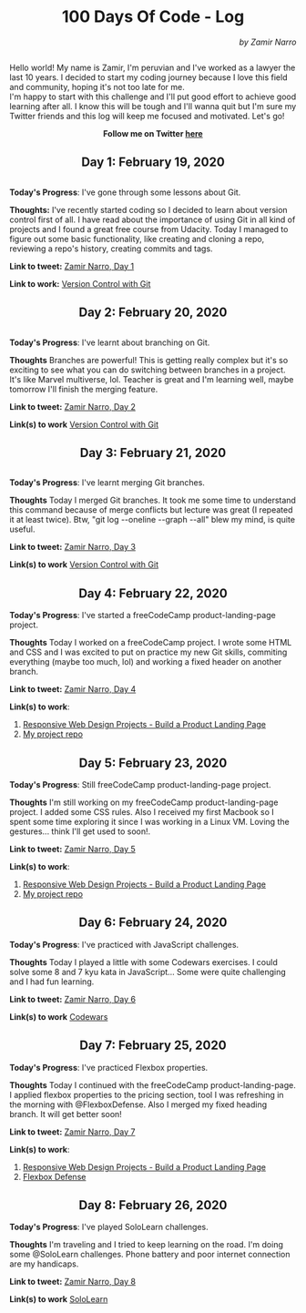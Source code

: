 <h1 align="center">100 Days Of Code - Log</h1>
<p align="right"><em>by Zamir Narro</em></p>
<img src="https://img.youtube.com/vi/mbiryVTIJ4Q/maxresdefault.jpg" alt="">

Hello world! My name is Zamir, I'm peruvian and I've worked as a lawyer the last 10 years. I decided to start my coding journey because I love this field and community, hoping it's not too late for me. <br/>
I'm happy to start with this challenge and I'll put good effort to achieve good learning after all. I know this will be tough and I'll wanna quit but I'm sure my Twitter friends and this log will keep me focused and motivated. Let's go!

<p align="center"><strong>Follow me on Twitter <a href="https://twitter.com/ZamirNarroA" target="_blank">here</a></strong></p>

<h2 align="center">Day 1: February 19, 2020</h2>
<img src="https://lh3.googleusercontent.com/P65DyEPfB4Ghlr84uLngFzkLq5nD5RKi-YWM0aTjoGW6bLCGtSq-pbEWzar2R6287yA00PqXXziv_cfOqfMTu4aBYVW6XwOaLJb_svBymuA4CvOvvPp1iVTnL525u-VIxAvEJg4uUaW-lDI2XSPlrT4xyCotyDJeOB6riKgxmoahLGj5WIrVw3z9DcBVHTiJVuKEHYR0xsql80It0y_ncsUo3sdK0y2JtGC8WV5cDRctnlHtejt5g89CaHr929xRQODyNmjk1qq04gs1SmgcdSn0FRbFGVSfEL_ukTh7MP-55yc6tgO0viCDoXPjOOLa3rER1TwRev7JFNqrPw68cMhoAUNDJq3YqLfDS9oJIASByYZUIeGFArpmE7RIMnjJtVutJ65Ml5TlCPz4X6JGLwfjCmSg4kaspb4EHGT3djO9L6Epoq5LGDO_viXHzdy_RQ7srw3LVubqK42kGdwVyf0Ie3rvxgyJjdNZMrVdxJp-YBV84Q2dnsbcF6sBaxx_TsEM2psi5AU0SjvEbpP8nB6hQaFmqfTLv3Nlve6kEtRGQTx9j7dmjM-SIJqcz0EzArmSCokOoWnZ20lTiXXO8SOKsuQrdgOL5Q0dya0GANuh-DZtuVvCzVj4d_FanTy2-cOtuKtwXYgKWJsFg4POq12wK0GIUH0_ENmbEBD3bjvskGkxf6-66A=w1344-h736-no" alt="">

**Today's Progress**: I've gone through some lessons about Git.

**Thoughts:** I've recently started coding so I decided to learn about version control first of all. I have read about the importance of using Git in all kind of projects and I found a great free course from Udacity. Today I managed to figure out some basic functionality, like creating and cloning a repo, reviewing a repo's history, creating commits and tags.

**Link to tweet:** [Zamir Narro, Day 1](https://twitter.com/ZamirNarroA/status/1230359152138113026)

**Link to work:** [Version Control with Git](https://classroom.udacity.com/courses/ud123)


<h2 align="center">Day 2: February 20, 2020</h2>
<img src="https://lh3.googleusercontent.com/1AfZJ8uz8VV9tC4feKuV2Jrt59lxdR_0kfiowx5T7oybFsIwtzF1Kgw533OI2q796JVOP6Cr6BQX5bltiITWK41W_3mKE5K97ks67coLPE5WoTJU1WCefno9N2KG-y8oC9BzIsU8wCO1xjUHX2DIviZphwmbX7wYLf1oqsEOHDUMZmcfBBKEaREYtf4ZaJcvvO3UZcN-NvmfDOo40Cqcuiw4XE67I7iro8eyEK-smrb23qg5fLdN-sIE0jgg8jRTwslMOU2jFq0iEsZ0qYTluz4HCctmhy6jyGV2IiyBGerJvHXIMngZvjPP3R5JsVPHnWrpJWLVBEc2Vj-YlMmv5nKDD5aTsoFYrzZ7a-X6nM0NFC_3sUus5ROKa9ZLN_oXJFvzedHf91KfrCTLWcCYJPVQebbvumHVbCIBYu_Go8jyrApe8k4ZNUt80TthSGr-Lbz6irjG_cVUCPpIW8BrslVucW1pKuY1UhwwMW6XTQb1HuFp4paQPBsAZ5PkhS7D3k5nXVmywiEcKDvEkdepXsydSjh1Ht5EXkGRl2DUg8X6RY0RqJc8Dkx1bzc2-z0xPsFXSHBWTL9Ias4s1VmXd7oydWNcQ9jqIpPkEC1SAqWfzVc66ozsArP_6n-k7lsAb0bY7fBCiXuJ1iR6huvgdciQ_T4SpX8M0VC8d0EYr_ZqzwxWfzpiZw=w1260-h820-no" alt="">

**Today's Progress**: I've learnt about branching on Git.

**Thoughts** Branches are powerful! This is getting really complex but it's so exciting to see what you can do switching between branches in a project. It's like Marvel multiverse, lol. Teacher is great and I'm learning well, maybe tomorrow I'll finish the merging feature.

**Link to tweet:** [Zamir Narro, Day 2](https://twitter.com/ZamirNarroA/status/1230732680272072704)

**Link(s) to work** [Version Control with Git](https://classroom.udacity.com/courses/ud123)


<h2 align="center">Day 3: February 21, 2020</h2>
<img src="https://lh3.googleusercontent.com/NvEBE4Cd1aMM_Nk9J0I-jlD6r5l_AB_7e7C986s9ZgWRS7Qk7aQHjKfepBENj5tXjStdqI3Ccz6XbBsd8cqBkqpnnZUZdJr9GKTuCmq0VerqWiQTVWwB7RSNbCNuPjfMla3JZOyY44eo12N4y_Ah6ChtWVGHyM6oLQKjMy96gooJEaItXb-elJ0tJu5hV-BCdU51K7c4HM8Q3xcPpgAOsX-DXG9PdgWo9lLOG1TzCermbcz88rFViRXD9KYa56-3qyx54IwOFmWg52fpsQ9IUZyfxs3cABzDLpZy_OTE2N6gwGYjEXgnvfslTH1dtwF253TTZk7rMKfY5Ueaw6He2PriGXzTdv4hiyzKQML604gC5RxZ67e8vUw6wwyfifVXLqcz0QyfriXVHjm3BD4dVJW4zn7cnus5VKPWw6pdM5kFJnmA8le_BMq8rrUGTYo2AX62RYbu0JAeLwPhCTAf_sVULq_6wLVzyzK57IRB0XM7v6HCJfZD7FeytTlCDcPH-ODqWk6Fv799GReMJrfqAvLFuOv_wznApnaoBHLYE7uQ6fQHqmBHdSX9D3-I532PTy9ZAp1zRG5NwHVb43s85V1SfsSVf-6D9LW71IUB6P9zu1pliuRwyp1URKxp7h662bZqzuA0GBksShmmIwSyqfamBa4qUnvH_lcFfOMD367xKwq68RN5pg=w632-h842-no" alt="">

**Today's Progress**: I've learnt merging Git branches.

**Thoughts** Today I merged Git branches. It took me some time to understand this command because of merge conflicts but lecture was great (I repeated it at least twice). Btw, "git log --oneline --graph --all" blew my mind, is quite useful.

**Link to tweet:** [Zamir Narro, Day 3](https://twitter.com/ZamirNarroA/status/1231098460654440449)

**Link(s) to work** [Version Control with Git](https://classroom.udacity.com/courses/ud123)


<h2 align="center">Day 4: February 22, 2020</h2>
<blockquote class="imgur-embed-pub" lang="en" data-id="a/tDetKFm"><a href="//imgur.com/a/tDetKFm"></a></blockquote><script async src="//s.imgur.com/min/embed.js" charset="utf-8"></script>

**Today's Progress**: I've started a freeCodeCamp product-landing-page project.

**Thoughts** Today I worked on a freeCodeCamp project. I wrote some HTML and CSS and I was excited to put on practice my new Git skills, commiting  everything (maybe too much, lol) and working a fixed header on another branch.

**Link to tweet:** [Zamir Narro, Day 4](https://twitter.com/ZamirNarroA/status/1231456318042648576)

**Link(s) to work**: 
1. [Responsive Web Design Projects - Build a Product Landing Page](https://www.freecodecamp.org/learn/responsive-web-design/responsive-web-design-projects/build-a-product-landing-page)
2. [My project repo](https://github.com/DeveLawyer/fcc-product-landing)


<h2 align="center">Day 5: February 23, 2020</h2>

**Today's Progress**: Still freeCodeCamp product-landing-page project.

**Thoughts** I'm still working on my freeCodeCamp product-landing-page project. I added some CSS rules. Also I received my first Macbook so I spent some time exploring it since I was working in a Linux VM. Loving the gestures... think I'll get used to soon!.

**Link to tweet:** [Zamir Narro, Day 5](https://twitter.com/ZamirNarroA/status/1231820276582801410)

**Link(s) to work**: 
1. [Responsive Web Design Projects - Build a Product Landing Page](https://www.freecodecamp.org/learn/responsive-web-design/responsive-web-design-projects/build-a-product-landing-page)
2. [My project repo](https://github.com/DeveLawyer/fcc-product-landing)


<h2 align="center">Day 6: February 24, 2020</h2>

**Today's Progress**: I've practiced with JavaScript challenges.

**Thoughts** Today I played a little with some Codewars exercises. I could solve some 8 and 7 kyu kata in JavaScript... Some were quite challenging and I had fun learning.

**Link to tweet:** [Zamir Narro, Day 6](https://twitter.com/ZamirNarroA/status/1232202901482811392)

**Link(s) to work** [Codewars](https://www.codewars.com/)


<h2 align="center">Day 7: February 25, 2020</h2>

**Today's Progress**: I've practiced Flexbox properties.

**Thoughts** Today I continued with the freeCodeCamp product-landing-page. I applied flexbox properties to the pricing section, tool I was refreshing in the morning with @FlexboxDefense. Also I merged my fixed heading branch. It will get better soon!

**Link to tweet:** [Zamir Narro, Day 7](https://twitter.com/ZamirNarroA/status/1232566972333875201)

**Link(s) to work**: 
1. [Responsive Web Design Projects - Build a Product Landing Page](https://www.freecodecamp.org/learn/responsive-web-design/responsive-web-design-projects/build-a-product-landing-page)
2. [Flexbox Defense](http://www.flexboxdefense.com/)


<h2 align="center">Day 8: February 26, 2020</h2>

**Today's Progress**: I've played SoloLearn challenges.

**Thoughts** I'm traveling and I tried to keep learning on the road. I'm doing some @SoloLearn challenges. Phone battery and poor internet connection are my handicaps.

**Link to tweet:** [Zamir Narro, Day 8](https://twitter.com/ZamirNarroA/status/1232902194476855296)

**Link(s) to work** [SoloLearn](https://www.sololearn.com/)
